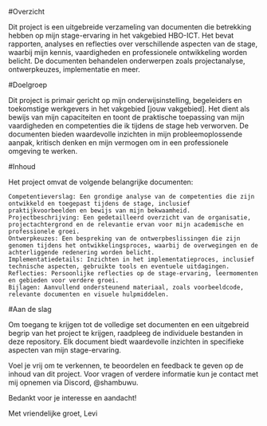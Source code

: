 #Overzicht

Dit project is een uitgebreide verzameling van documenten die betrekking hebben op mijn stage-ervaring in het vakgebied HBO-ICT. Het bevat rapporten, analyses en reflecties over verschillende aspecten van de stage, waarbij mijn kennis, vaardigheden en professionele ontwikkeling worden belicht. De documenten behandelen onderwerpen zoals projectanalyse, ontwerpkeuzes, implementatie en meer.

#Doelgroep

Dit project is primair gericht op mijn onderwijsinstelling, begeleiders en toekomstige werkgevers in het vakgebied [jouw vakgebied]. Het dient als bewijs van mijn capaciteiten en toont de praktische toepassing van mijn vaardigheden en competenties die ik tijdens de stage heb verworven. De documenten bieden waardevolle inzichten in mijn probleemoplossende 
aanpak, kritisch denken en mijn vermogen om in een professionele omgeving te werken.

#Inhoud

Het project omvat de volgende belangrijke documenten:

    Competentieverslag: Een grondige analyse van de competenties die zijn ontwikkeld en toegepast tijdens de stage, inclusief praktijkvoorbeelden en bewijs van mijn bekwaamheid.
    Projectbeschrijving: Een gedetailleerd overzicht van de organisatie, projectachtergrond en de relevantie ervan voor mijn academische en professionele groei.
    Ontwerpkeuzes: Een bespreking van de ontwerpbeslissingen die zijn genomen tijdens het ontwikkelingsproces, waarbij de overwegingen en de achterliggende redenering worden belicht.
    Implementatiedetails: Inzichten in het implementatieproces, inclusief technische aspecten, gebruikte tools en eventuele uitdagingen.
    Reflecties: Persoonlijke reflecties op de stage-ervaring, leermomenten en gebieden voor verdere groei.
    Bijlagen: Aanvullend ondersteunend materiaal, zoals voorbeeldcode, relevante documenten en visuele hulpmiddelen.

#Aan de slag

Om toegang te krijgen tot de volledige set documenten en een uitgebreid begrip van het project te krijgen, raadpleeg de individuele bestanden in deze repository. Elk document biedt waardevolle inzichten in specifieke aspecten van mijn stage-ervaring.

Voel je vrij om te verkennen, te beoordelen en feedback te geven op de inhoud van dit project. Voor vragen of verdere informatie kun je contact met mij opnemen via Discord, @shambuwu.

Bedankt voor je interesse en aandacht!

Met vriendelijke groet,
Levi